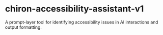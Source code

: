 # chiron-accessibility-assistant-v1
A prompt-layer tool for identifying accessibility issues in AI interactions and output formatting.
